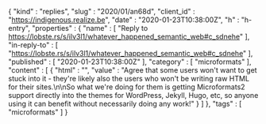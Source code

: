 {
  "kind" : "replies",
  "slug" : "2020/01/an68d",
  "client_id" : "https://indigenous.realize.be",
  "date" : "2020-01-23T10:38:00Z",
  "h" : "h-entry",
  "properties" : {
    "name" : [ "Reply to https://lobste.rs/s/ilv3l1/whatever_happened_semantic_web#c_sdnehe" ],
    "in-reply-to" : [ "https://lobste.rs/s/ilv3l1/whatever_happened_semantic_web#c_sdnehe" ],
    "published" : [ "2020-01-23T10:38:00Z" ],
    "category" : [ "microformats" ],
    "content" : [ {
      "html" : "",
      "value" : "Agree that some users won't want to get stuck into it - they're likely also the users who won't be writing raw HTML for their sites.\n\nSo what we're doing for them is getting Microformats2 support directly into the themes for WordPress, Jekyll, Hugo, etc, so anyone using it can benefit without necessarily doing any work!"
    } ]
  },
  "tags" : [ "microformats" ]
}
